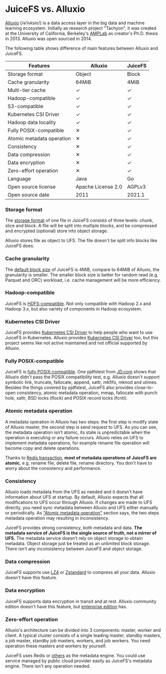 # JuiceFS vs. Alluxio

[Alluxio](https://www.alluxio.io) (/əˈlʌksio/) is a data access layer in the big data and machine learning ecosystem. Initially as research project "Tachyon", it was created at the University of California, Berkeley's [AMPLab](https://en.wikipedia.org/wiki/AMPLab) as creator's Ph.D. thesis in 2013. Alluxio was open sourced in 2014.

The following table shows difference of main features between Alluxio and JuiceFS.

| Features                  | Alluxio            | JuiceFS |
| --------                  | -------            | ------- |
| Storage format            | Object             | Block   |
| Cache granularity         | 64MiB              | 4MiB    |
| Multi-tier cache          | ✓                  | ✓       |
| Hadoop-compatible         | ✓                  | ✓       |
| S3-compatible             | ✓                  | ✓       |
| Kubernetes CSI Driver     | ✓                  | ✓       |
| Hadoop data locality      | ✓                  | ✓       |
| Fully POSIX-compatible    | ✕                  | ✓       |
| Atomic metadata operation | ✕                  | ✓       |
| Consistency               | ✕                  | ✓       |
| Data compression          | ✕                  | ✓       |
| Data encryption           | ✕                  | ✓       |
| Zero-effort operation     | ✕                  | ✓       |
| Language                  | Java               | Go      |
| Open source license       | Apache License 2.0 | AGPLv3  |
| Open source date          | 2011               | 2021.1  |

### Storage format

The [storage format](how_juicefs_store_files.md) of one file in JuiceFS consists of three levels: chunk, slice and block. A file will be split into multiple blocks, and be compressed and encrypted (optional) store into object storage.

Alluxio stores file as object to UFS. The file doesn't be split info blocks like JuiceFS does.

### Cache granularity

The [default block size](how_juicefs_store_files.md) of JuiceFS is 4MiB, compare to 64MiB of Alluxio, the granularity is smaller. The smaller block size is better for random read (e.g. Parquet and ORC) workload, i.e. cache management will be more efficiency.

### Hadoop-compatible

JuiceFS is [HDFS-compatible](hadoop_java_sdk.md). Not only compatible with Hadoop 2.x and Hadoop 3.x, but also variety of components in Hadoop ecosystem.

### Kubernetes CSI Driver

JuiceFS provides [Kubernetes CSI Driver](https://github.com/juicedata/juicefs-csi-driver) to help people who want to use JuiceFS in Kubernetes. Alluxio provides [Kubernetes CSI Driver](https://github.com/Alluxio/alluxio-csi) too, but this project seems like not active maintained and not official supported by Alluxio.

### Fully POSIX-compatible

JuiceFS is [fully POSIX-compatible](posix_compatibility.md). One pjdfstest from [JD.com](https://www.slideshare.net/Alluxio/using-alluxio-posix-fuse-api-in-jdcom) shows that Alluxio didn't pass the POSIX compatibility test, e.g. Alluxio doesn't support symbolic link, truncate, fallocate, append, xattr, mkfifo, mknod and utimes. Besides the things covered by pjdfstest, JuiceFS also provides close-to-open consistency, atomic metadata operation, mmap, fallocate with punch hole, xattr, BSD locks (flock) and POSIX record locks (fcntl).

### Atomic metadata operation

A metadata operation in Alluxio has two steps: the first step is modify state of Alluxio master, the second step is send request to UFS. As you can see, the metadata operation isn't atomic, its state is unpredictable when the operation is executing or any failure occurs. Alluxio relies on UFS to implement metadata operations, for example rename file operation will become copy and delete operations.

Thanks to [Redis transaction](https://redis.io/topics/transactions), **most of metadata operations of JuiceFS are atomic**, e.g. rename file, delete file, rename directory. You don't have to worry about the consistency and performance.

### Consistency

Alluxio loads metadata from the UFS as needed and it doesn't have information about UFS at startup. By default, Alluxio expects that all modifications to UFS occur through Alluxio. If changes are made to UFS directly, you need sync metadata between Alluxio and UFS either manually or periodically. As ["Atomic metadata operation"](#atomic-metadata-operation) section says, the two steps metadata operation may resulting in inconsistency.

JuiceFS provides strong consistency, both metadata and data. **The metadata service of JuiceFS is the single source of truth, not a mirror of UFS.** The metadata service doesn't rely on object storage to obtain metadata. Object storage just be treated as an unlimited block storage. There isn't any inconsistency between JuiceFS and object storage.

### Data compression

JuiceFS supports use [LZ4](https://lz4.github.io/lz4) or [Zstandard](https://facebook.github.io/zstd) to compress all your data. Alluxio doesn't have this feature.

### Data encryption

JuiceFS supports data encryption in transit and at rest. Alluxio community edition doesn't have this feature, but [enterprise edition](https://docs.alluxio.io/ee/user/stable/en/operation/Security.html#end-to-end-data-encryption) has.

### Zero-effort operation

Alluxio's architecture can be divided into 3 components: master, worker and client. A typical cluster consists of a single leading master, standby masters, a job master, standby job masters, workers, and job workers. You need operation these masters and workers by yourself.

JuiceFS uses Redis or [others](databases_for_metadata.md) as the metadata engine. You could use service managed by public cloud provider easily as JuiceFS's metadata engine. There isn't any operation needed.
